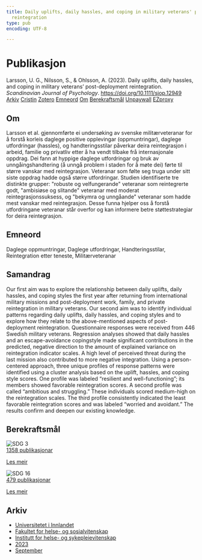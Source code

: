 ```yaml
---
title: Daily uplifts, daily hassles, and coping in military veterans' post-deployment
  reintegration
type: pub
encoding: UTF-8

---
```

<h1>Publikasjon</h1>
<article id="csl-bib-container-UHG2KAJC" class="csl-bib-container">
  <div class="csl-bib-body"> <div class="csl-entry">Larsson, U. G., Nilsson, S., &#38; Ohlsson, A. (2023). Daily uplifts, daily hassles, and coping in military veterans’ post-deployment reintegration. <i>Scandinavian Journal of Psychology</i>. <a href="https://doi.org/10.1111/sjop.12949">https://doi.org/10.1111/sjop.12949</a></div> </div>
  <div class="csl-bib-buttons">
    <a href="#taxonomy-article-UHG2KAJC" alt="archive" class="csl-bib-button">Arkiv</a>
    <a href="https://app.cristin.no/results/show.jsf?id=2172499" alt="Cristin" class="csl-bib-button">Cristin</a>
    <a href="http://zotero.org/groups/5881554/items/UHG2KAJC" alt="Zotero" class="csl-bib-button">Zotero</a>
    <a href="#keywords-article-UHG2KAJC" alt="keywords" class="csl-bib-button">Emneord</a>
    <a href="#about-article-UHG2KAJC" alt="about_pub" class="csl-bib-button">Om</a>
    <a href="#sdg-article-UHG2KAJC" alt="sdg" class="csl-bib-button">Berekraftsmål</a>
    <a href="https://onlinelibrary.wiley.com/doi/pdfdirect/10.1111/sjop.12949" alt="Unpaywall" class="csl-bib-button">Unpaywall</a>
    <a href="https://onlinelibrary.wiley.com/doi/pdfdirect/10.1111/sjop.12949" alt="EZproxy" class="csl-bib-button">EZproxy</a>
  </div>
  <div id="csl-bib-meta-container-UHG2KAJC"></div>
</article>
<div id="csl-bib-meta-UHG2KAJC" class="csl-bib-meta">
  <article id="about-article-UHG2KAJC" class="about_pub-article">
    <h1>Om</h1>
    Larsson et al. gjennomførte ei undersøking av svenske militærveteranar for å forstå korleis daglege positive opplevingar (oppmuntringar), daglege utfordringar (hassles), og handteringsstilar påverkar deira reintegrasjon i arbeid, familie og privatliv etter å ha vendt tilbake frå internasjonale oppdrag. Dei fann at hyppige daglege utfordringar og bruk av unngåingshandtering (å unngå problem i staden for å møte dei) førte til større vanskar med reintegrasjon. Veteranar som følte seg truga under sitt siste oppdrag hadde også større utfordringar. Studien identifiserte tre distinkte grupper: "robuste og velfungerande" veteranar som reintegrerte godt, "ambisiøse og slitande" veteranar med moderat reintegrasjonssuksess, og "bekymra og unngåande" veteranar som hadde mest vanskar med reintegrasjon. Desse funna hjelper oss å forstå utfordringane veteranar står overfor og kan informere betre støttestrategiar for deira reintegrasjon.
  </article>
  <article id="keywords-article-UHG2KAJC" class="keywords-article">
    <h1>Emneord</h1>
    Daglege oppmuntringar, Daglege utfordringar, Handteringsstilar, Reintegration etter teneste, Militærveteranar
  </article>
  <article id="abstract-article-UHG2KAJC" class="abstract-article">
    <h1>Samandrag</h1>
    Our first aim was to explore the relationship between daily uplifts, daily hassles, and coping styles the first year after returning from international military missions and post-deployment work, family, and private reintegration in military veterans. Our second aim was to identify individual patterns regarding daily uplifts, daily hassles, and coping styles and to explore how they relate to the above-mentioned aspects of post-deployment reintegration. Questionnaire responses were received from 446 Swedish military veterans. Regression analyses showed that daily hassles and an escape-avoidance copingstyle made significant contributions in the predicted, negative direction to the amount of explained variance on reintegration indicator scales. A high level of perceived threat during the last mission also contributed to more negative integration. Using a person-centered approach, three unique profiles of response patterns were identified using a cluster analysis based on the uplift, hassles, and coping style scores. One profile was labeled “resilient and well-functioning”; its members showed favorable reintegration scores. A second profile was called “ambitious and struggling.” These individuals scored medium-high on the reintegration scales. The third profile consistently indicated the least favorable reintegration scores and was labeled “worried and avoidant.” The results confirm and deepen our existing knowledge.
  </article>
  <article id="sdg-article-UHG2KAJC" class="sdg-article">
    <h1>Berekraftsmål</h1>
    <div class="sdg-container"><div id="sdg3" class="sdg">
        <img src="{{< params subfolder >}}images/sdg/sdg03_nn.png" class="image" alt="SDG 3">
        <div class="sdg-overlay">
          <a href="/nn/archive/?key=?sdg=3#archive" class="sdg-publication-count"><span>1358</span> publikasjonar</a>
          <p><a href="https://fn.no/om-fn/fns-baerekraftsmaal/god-helse-og-livskvalitet?lang=nno-NO" class="sdg-read-more">Les meir</a></p>
        </div>
      </div> <div id="sdg16" class="sdg">
        <img src="{{< params subfolder >}}images/sdg/sdg16_nn.png" class="image" alt="SDG 16">
        <div class="sdg-overlay">
          <a href="/nn/archive/?key=?sdg=16#archive" class="sdg-publication-count"><span>479</span> publikasjonar</a>
          <p><a href="https://fn.no/om-fn/fns-baerekraftsmaal/fred-rettferdighet-og-velfungerende-institusjoner?lang=nno-NO" class="sdg-read-more">Les meir</a></p>
        </div>
      </div></div>
  </article>
  <article id="taxonomy-article-UHG2KAJC" class="taxonomy-article">
    <h1>Arkiv</h1>
    <ul>
      <li>
        <a href="/nn/archive/?key=3DCRN523">Universitetet i Innlandet</a>
      </li>
      <li>
        <a href="/nn/archive/?key=IDKFS3MX">Fakultet for helse- og sosialvitenskap</a>
      </li>
      <li>
        <a href="/nn/archive/?key=GTV4ECMZ">Institutt for helse- og sykepleievitenskap</a>
      </li>
      <li>
        <a href="/nn/archive/?key=RX9SDGSP">2023</a>
      </li>
      <li>
        <a href="/nn/archive/?key=HX8LEY2P">September</a>
      </li>
    </ul>
  </article>
</div>
